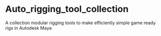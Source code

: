 # Auto_rigging_tool_collection
A collection modular rigging tools to make efficiently simple game ready rigs in Autodesk Maya

